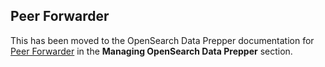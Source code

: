 ## Peer Forwarder

This has been moved to the OpenSearch Data Prepper documentation for 
[Peer Forwarder](https://docs.opensearch.org/docs/latest/data-prepper/managing-data-prepper/peer-forwarder/) 
in the **Managing OpenSearch Data Prepper** section.
